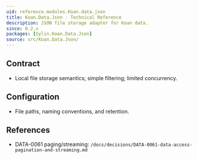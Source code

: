```yaml
---
uid: reference.modules.Koan.data.json
title: Koan.Data.Json - Technical Reference
description: JSON file storage adapter for Koan data.
since: 0.2.x
packages: [Sylin.Koan.Data.Json]
source: src/Koan.Data.Json/
---
```


## Contract

- Local file storage semantics; simple filtering; limited concurrency.

## Configuration

- File paths, naming conventions, and retention.

## References

- DATA-0061 paging/streaming: `/docs/decisions/DATA-0061-data-access-pagination-and-streaming.md`

